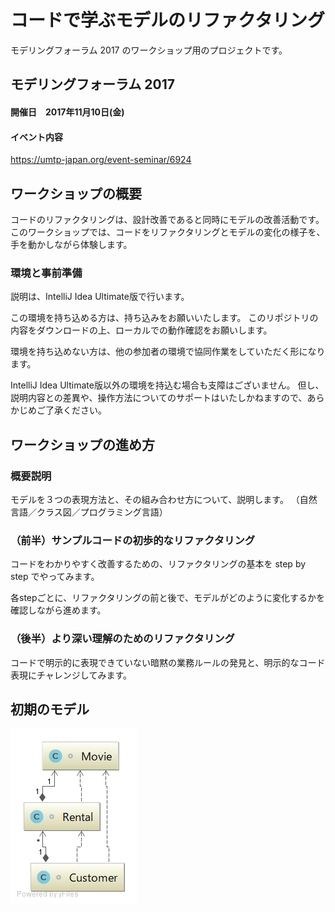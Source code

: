 コードで学ぶモデルのリファクタリング
====================================

モデリングフォーラム 2017 のワークショップ用のプロジェクトです。

## モデリングフォーラム 2017

#### 開催日　2017年11月10日(金)
#### イベント内容

https://umtp-japan.org/event-seminar/6924 

## ワークショップの概要

コードのリファクタリングは、設計改善であると同時にモデルの改善活動です。
このワークショップでは、コードをリファクタリングとモデルの変化の様子を、手を動かしながら体験します。

### 環境と事前準備

説明は、IntelliJ Idea  Ultimate版で行います。

この環境を持ち込める方は、持ち込みをお願いいたします。
このリポジトリの内容をダウンロードの上、ローカルでの動作確認をお願いします。

環境を持ち込めない方は、他の参加者の環境で協同作業をしていただく形になります。

IntelliJ Idea Ultimate版以外の環境を持込む場合も支障はございません。
但し、説明内容との差異や、操作方法についてのサポートはいたしかねますので、あらかじめご了承ください。

## ワークショップの進め方

### 概要説明

モデルを３つの表現方法と、その組み合わせ方について、説明します。
（自然言語／クラス図／プログラミング言語）

### （前半）サンプルコードの初歩的なリファクタリング

コードをわかりやすく改善するための、リファクタリングの基本を step by step でやってみます。

各stepごとに、リファクタリングの前と後で、モデルがどのように変化するかを確認しながら進めます。

### （後半）より深い理解のためのリファクタリング

コードで明示的に表現できていない暗黙の業務ルールの発見と、明示的なコード表現にチャレンジしてみます。

## 初期のモデル

![モデル](document/rental-original.png)

